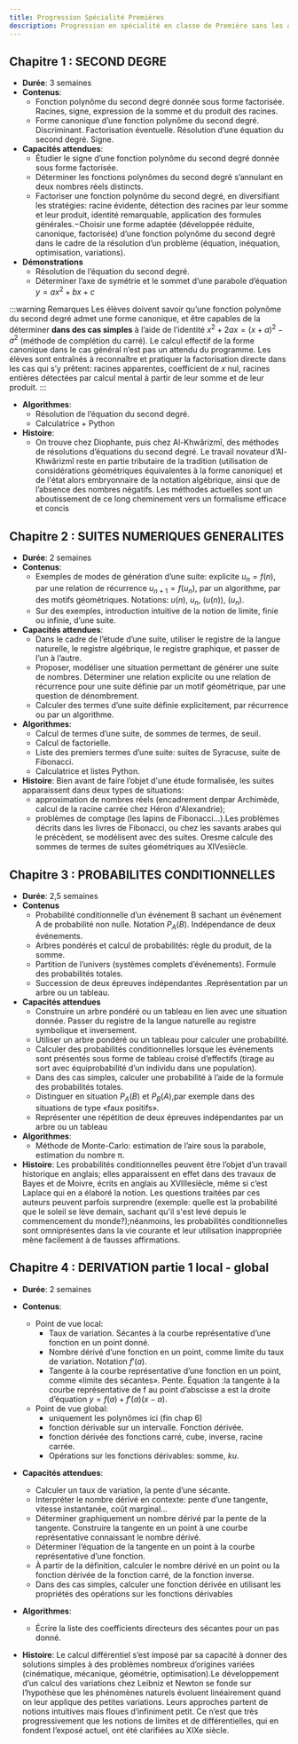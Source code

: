 ```yaml
---
title: Progression Spécialité Premières
description: Progression en spécialité en classe de Première sans les approfondissements
---
```


## Chapitre 1 : SECOND DEGRE

- **Durée**: 3 semaines
- **Contenus**:
  - Fonction polynôme du second degré donnée sous forme factorisée. Racines, signe, expression de la somme et du produit des racines.
  - Forme canonique d’une fonction polynôme du second degré. Discriminant. Factorisation éventuelle. Résolution d’une équation du second degré. Signe.
- **Capacités attendues**:
  - Étudier le signe d’une fonction polynôme du second degré donnée sous forme factorisée.
  - Déterminer les fonctions polynômes du second degré s’annulant en deux nombres réels distincts.
  - Factoriser une fonction polynôme du second degré, en diversifiant les stratégies: racine évidente, détection des racines par leur somme et leur produit, identité remarquable, application des formules générales.−Choisir une forme adaptée (développée réduite, canonique, factorisée) d’une fonction polynôme du second degré dans le cadre de la résolution d’un problème (équation, inéquation, optimisation, variations).
- **Démonstrations**
  - Résolution de l’équation du second degré.
  - Déterminer l’axe de symétrie et le sommet d’une parabole d’équation $y=ax^2+bx+c$

:::warning Remarques
Les élèves doivent savoir qu’une fonction polynôme du second degré admet une forme canonique, et être capables de la déterminer **dans des cas simples** à l’aide de l’identité $x^2+2ax=(x+a)^2-a^2$ (méthode de complétion du carré). Le calcul effectif de la forme canonique dans le cas général n’est pas un attendu du programme. Les élèves sont entraînés à reconnaître et pratiquer la factorisation directe dans les cas qui s’y prêtent: racines apparentes, coefficient de $x$ nul, racines entières détectées par calcul mental à partir de leur somme et de leur produit.
:::

- **Algorithmes**:
  - Résolution de l’équation du second degré.
  - Calculatrice + Python
- **Histoire**:
  - On trouve chez Diophante, puis chez Al-Khwârizmî, des méthodes de résolutions d’équations du second degré. Le travail novateur d’Al-Khwârizmî reste en partie tributaire de la tradition (utilisation de considérations géométriques équivalentes à la forme canonique) et de l'état alors embryonnaire de la notation algébrique, ainsi que de l’absence des nombres négatifs. Les méthodes actuelles sont un aboutissement de ce long cheminement vers un formalisme efficace et concis

## Chapitre 2 : SUITES NUMERIQUES GENERALITES

- **Durée**: 2 semaines
- **Contenus**:
  - Exemples de modes de génération d’une suite: explicite $u_n=f(n)$, par une relation de récurrence $u_{n+1}=f(u_n)$, par un algorithme, par des motifs géométriques. Notations: $u(n)$, $u_n$, $(u(n))$, $(u_n)$.
  - Sur des exemples, introduction intuitive de la notion de limite, finie ou infinie, d’une suite.
- **Capacités attendues**:
  - Dans le cadre de l’étude d’une suite, utiliser le registre de la langue naturelle, le registre algébrique, le registre graphique, et passer de l’un à l’autre.
  - Proposer, modéliser une situation permettant de générer une suite de nombres. Déterminer une relation explicite ou une relation de récurrence pour une suite définie par un motif géométrique, par une question de dénombrement.
  - Calculer des termes d’une suite définie explicitement, par récurrence ou par un algorithme.
- **Algorithmes**:
  - Calcul de termes d’une suite, de sommes de termes, de seuil.
  - Calcul de factorielle.
  - Liste des premiers termes d’une suite: suites de Syracuse, suite de Fibonacci.
  - Calculatrice et listes Python.
- **Histoire**: Bien avant de faire l’objet d'une étude formalisée, les suites apparaissent dans deux types de situations:
  - approximation de nombres réels (encadrement deπpar Archimède, calcul de la racine carrée chez Héron d'Alexandrie);
  - problèmes de comptage (les lapins de Fibonacci...).Les problèmes décrits dans les livres de Fibonacci, ou chez les savants arabes qui le précèdent, se modélisent avec des suites. Oresme calcule des sommes de termes de suites géométriques au XIVesiècle.

## Chapitre 3 : PROBABILITES CONDITIONNELLES

- **Durée**: 2,5 semaines
- **Contenus**
  - Probabilité conditionnelle d’un événement B sachant un événement A de probabilité non nulle. Notation $P_A(B)$. Indépendance de deux événements.
  - Arbres pondérés et calcul de probabilités: règle du produit, de la somme.
  - Partition de l’univers (systèmes complets d’événements). Formule des probabilités totales.
  - Succession de deux épreuves indépendantes .Représentation par un arbre ou un tableau.
- **Capacités attendues**
  - Construire un arbre pondéré ou un tableau en lien avec une situation donnée. Passer du registre de la langue naturelle au registre symbolique et inversement.
  - Utiliser un arbre pondéré ou un tableau pour calculer une probabilité.
  - Calculer des probabilités conditionnelles lorsque les événements sont présentés sous forme de tableau croisé d’effectifs (tirage au sort avec équiprobabilité d’un individu dans une population).
  - Dans des cas simples, calculer une probabilité à l’aide de la formule des probabilités totales.
  - Distinguer en situation $P_A(B)$ et $P_B(A)$,par exemple dans des situations de type «faux positifs».
  - Représenter une répétition de deux épreuves indépendantes par un arbre ou un tableau
- **Algorithmes**:
  - Méthode de Monte-Carlo: estimation de l’aire sous la parabole, estimation du nombre π.
- **Histoire**: Les probabilités conditionnelles peuvent être l’objet d’un travail historique en anglais; elles apparaissent en effet dans des travaux de Bayes et de Moivre, écrits en anglais au XVIIIesiècle, même si c’est Laplace qui en a élaboré la notion. Les questions traitées par ces auteurs peuvent parfois surprendre (exemple: quelle est la probabilité que le soleil se lève demain, sachant qu'il s'est levé depuis le commencement du monde?);néanmoins, les probabilités conditionnelles sont omniprésentes dans la vie courante et leur utilisation inappropriée mène facilement à de fausses affirmations.

## Chapitre 4 : DERIVATION partie 1 local - global

- **Durée**: 2 semaines
- **Contenus**:
  - Point de vue local:
    - Taux de variation. Sécantes à la courbe représentative d’une fonction en un point donné.
    - Nombre dérivé d’une fonction en un point, comme limite du taux de variation. Notation $f'(a)$.
    - Tangente à la courbe représentative d’une fonction en un point, comme «limite des sécantes». Pente. Équation :la tangente à la courbe représentative de f au point d’abscisse a est la droite d’équation $y=f(a)+f'(a)(x-a)$.
  - Point de vue global:
    - uniquement les polynômes ici (fin chap 6)
    - fonction dérivable sur un intervalle. Fonction dérivée.
    - fonction dérivée des fonctions carré, cube, inverse, racine carrée.
    - Opérations sur les fonctions dérivables: somme, $ku$.
- **Capacités attendues**:

  - Calculer un taux de variation, la pente d’une sécante.
  - Interpréter le nombre dérivé en contexte: pente d’une tangente, vitesse instantanée, coût marginal...
  - Déterminer graphiquement un nombre dérivé par la pente de la tangente. Construire la tangente en un point à une courbe représentative connaissant le nombre dérivé.
  - Déterminer l’équation de la tangente en un point à la courbe représentative d’une fonction.
  - À partir de la définition, calculer le nombre dérivé en un point ou la fonction dérivée de la fonction carré, de la fonction inverse.
  - Dans des cas simples, calculer une fonction dérivée en utilisant les propriétés des opérations sur les fonctions dérivables

- **Algorithmes**:
  - Écrire la liste des coefficients directeurs des sécantes pour un pas donné.
- **Histoire**: Le calcul différentiel s’est imposé par sa capacité à donner des solutions simples à des problèmes nombreux d’origines variées (cinématique, mécanique, géométrie, optimisation).Le développement d’un calcul des variations chez Leibniz et Newton se fonde sur l’hypothèse que les phénomènes naturels évoluent linéairement quand on leur applique des petites variations. Leurs approches partent de notions intuitives mais floues d’infiniment petit. Ce n’est que très progressivement que les notions de limites et de différentielles, qui en fondent l’exposé actuel, ont été clarifiées au XIXe siècle.
